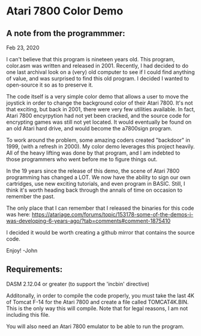 # Atari 7800 Color Demo

## A note from the programmmer:

Feb 23, 2020

I can't believe that this program is nineteen years old.  This program, color.asm was written and released in 2001.
Recently, I had decided to do one last archival look on a (very) old computer to see if I could find anything of value,
and was surprised to find this old program.  I decided I wanted to open-source it so as to preserve it.

The code itself is a very simple color demo that allows a user to move the joystick in order to change the background
color of their Atari 7800.  It's not that exciting, but back in 2001, there were very few utilities available.
In fact, Atari 7800 encyrpytion had not yet been cracked, and the source code for encrypting games was still not yet
located.  It would eventually be found on an old Atari hard drive, and would become the a7800sign program.

To work around the problem, some amazing coders created "backdoor" in 1999, (with a refresh in 2000).  My color demo
leverages this project heavily.  All of the heavy lifting was done by that program, and I am indebted to those programmers
who went before me to figure things out.

In the 19 years since the release of this demo, the scene of Atari 7800 programming has changed a LOT.
We now have the ability to sign our own cartridges, use new exciting tutorials, and even program in BASIC.
Still, I think it's worth heading back through the annals of time on occasion to remember the past.

The only place that I can remember that I released the binaries for this code was here:
https://atariage.com/forums/topic/153178-some-of-the-demos-i-was-developing-6-years-ago/?tab=comments#comment-1875410

I decided it would be worth creating a github mirror that contains the source code.

Enjoy!
  -John

## Requirements:

DASM 2.12.04 or greater (to support the 'incbin' directive)

Additonally, in order to compile the code properly, you must take the last 4K of Tomcat F-14 for the Atari 7800 and
create a file called TOMCAT4K.BIN.  This is the only way this will compile.  Note that for legal reasons, I am not including
this file.

You will also need an Atari 7800 emulator to be able to run the program.

